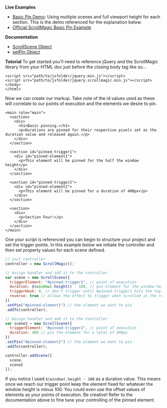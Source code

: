 **Live Examples**
- [Basic Pin Demo](http://codepen.io/grayghostvisuals/pen/f1d7268c88fd6011ba113ae93adf45f7): Using multiple scenes and full viewport height for each section. This is the demo referenced for the explanation below.
- [Official ScrollMagic Basic Pin Example](http://janpaepke.github.io/ScrollMagic/examples/basic/simple_pinning.html)

**Documentation**
- [ScrollScene Object](http://janpaepke.github.io/ScrollMagic/docs/ScrollScene.html#ScrollScene)
- [setPin Object](http://janpaepke.github.io/ScrollMagic/docs/ScrollScene.html#setPin)

**Tutorial**
To get started you'll need to reference jQuery and the ScrollMagic library from your HTML doc just before the closing body tag like so…

```markup
<script src="path/to/jsfolder/jquery.min.js"></script>
<script src="path/to/jsfolder/jquery.scrollmagic.min.js"></script>
</body>
</html>
```

Now we can create our markup. Take note of the id values used as these will correlate to our points of execution and the elements we desire to pin.

```markup
<main role="main">
  <section>
    <div>
      <h1>Basic pinning.</h1>
      <p>Durations are pinned for their respective pixels set as the duration value and released again.</p>
    </div>
  </section>

  <section id="pinned-trigger1">
    <div id="pinned-element1">
      <p>This element will be pinned for the half the window height</p>
    </div> 
  </section>

  <section id="pinned-trigger2">
    <div id="pinned-element2">
      <p>This element will be pinned for a duration of 400px</p>
    </div>
  </section>
  
  <section>
    <div>
      <p>Section Four!</p>
    </div>
  </section>
</main>
```

One your script is referenced you can begin to structure your project and set the trigger points. In this example below  we initiate the controller and then set property values for each scene defined.
```javascript
// init controller
controller = new ScrollMagic();

// Assign handler and add it to the controller
var scene = new ScrollScene({
  triggerElement: "#pinned-trigger1", // point of execution
  duration: $(window).height() - 100, // pin element for the window height - 100
  triggerHook: 0, // don't trigger until #pinned-trigger1 hits the top of the viewport
  reverse: true // allows the effect to trigger when scrolled in the reverse direction
})
.setPin("#pinned-element1") // the element we want to pin
.addTo(controller);

// Assign handler and add it to the Controller
var scene2 = new ScrollScene({
  triggerElement: "#pinned-trigger2", // point of execution
  duration: 400 // pin the element for a total of 400px
})
.setPin("#pinned-element2") // the element we want to pin
.addTo(controller);

controller.addScene([
  scene,
  scene2
]);
```

If you notice I used ``$(window).height - 100`` as a duration value. This means once we reach our trigger point keep the element fixed for whatever the window height is minus 100. You could even use the offset values of elements as your points of execution. Be creative! Refer to the documentation above to fine tune your controlling of the pinned element.